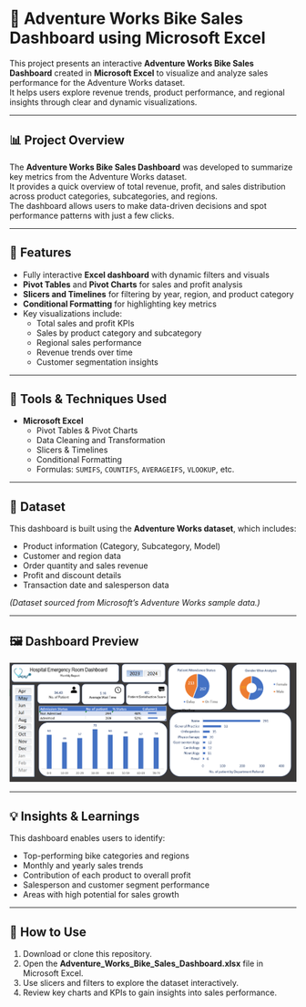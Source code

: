 # 🚴 Adventure Works Bike Sales Dashboard using Microsoft Excel

This project presents an interactive **Adventure Works Bike Sales Dashboard** created in **Microsoft Excel** to visualize and analyze sales performance for the Adventure Works dataset.  
It helps users explore revenue trends, product performance, and regional insights through clear and dynamic visualizations.

---

## 📊 Project Overview

The **Adventure Works Bike Sales Dashboard** was developed to summarize key metrics from the Adventure Works dataset.  
It provides a quick overview of total revenue, profit, and sales distribution across product categories, subcategories, and regions.  
The dashboard allows users to make data-driven decisions and spot performance patterns with just a few clicks.

---

## 🚀 Features

- Fully interactive **Excel dashboard** with dynamic filters and visuals  
- **Pivot Tables** and **Pivot Charts** for sales and profit analysis  
- **Slicers and Timelines** for filtering by year, region, and product category  
- **Conditional Formatting** for highlighting key metrics  
- Key visualizations include:
  - Total sales and profit KPIs  
  - Sales by product category and subcategory  
  - Regional sales performance  
  - Revenue trends over time  
  - Customer segmentation insights

---

## 🧠 Tools & Techniques Used

- **Microsoft Excel**
  - Pivot Tables & Pivot Charts  
  - Data Cleaning and Transformation  
  - Slicers & Timelines  
  - Conditional Formatting  
  - Formulas: `SUMIFS`, `COUNTIFS`, `AVERAGEIFS`, `VLOOKUP`, etc.

---

## 📂 Dataset

This dashboard is built using the **Adventure Works dataset**, which includes:
- Product information (Category, Subcategory, Model)  
- Customer and region data  
- Order quantity and sales revenue  
- Profit and discount details  
- Transaction date and salesperson data  

*(Dataset sourced from Microsoft’s Adventure Works sample data.)*

---

## 🖼️ Dashboard Preview

<p align="center">
  <img src="https://github.com/Aarsh0315/Hospital-Emergency-Dashboard-Using-Excel/blob/main/hospital%20dashboard.png?raw=true" width="700" alt="Adventure Works Bike Sales Dashboard">
</p>

---

## 💡 Insights & Learnings

This dashboard enables users to identify:
- Top-performing bike categories and regions  
- Monthly and yearly sales trends  
- Contribution of each product to overall profit  
- Salesperson and customer segment performance  
- Areas with high potential for sales growth  

---

## 🧩 How to Use

1. Download or clone this repository.  
2. Open the **Adventure_Works_Bike_Sales_Dashboard.xlsx** file in Microsoft Excel.  
3. Use slicers and filters to explore the dataset interactively.  
4. Review key charts and KPIs to gain insights into sales performance.
